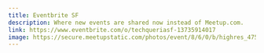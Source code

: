 ```yaml
---
title: Eventbrite SF
description: Where new events are shared now instead of Meetup.com.
link: https://www.eventbrite.com/o/techqueriasf-13735914017
image: https://secure.meetupstatic.com/photos/event/8/6/0/b/highres_475354315.jpeg
---
```

